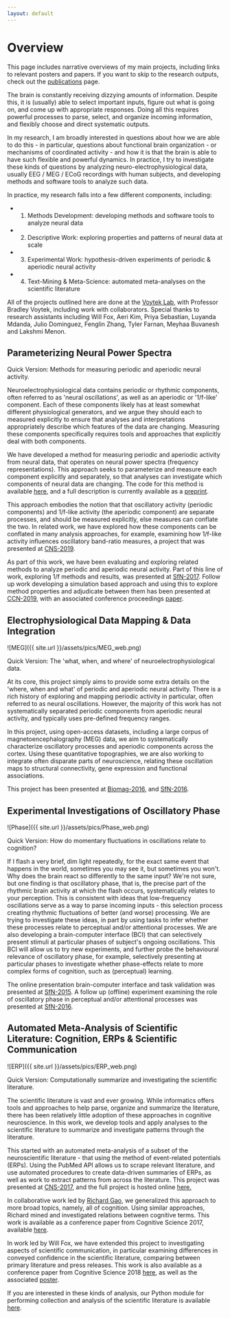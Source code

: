 ```yaml
---
layout: default
---
```


# Overview

This page includes narrative overviews of my main projects, including links to relevant posters and papers. If you want to skip to the research outputs, check out the [publications](publications.html) page.

The brain is constantly receiving dizzying amounts of information. Despite this, it is (usually) able to select important inputs, figure out what is going on, and come up with appropriate responses. Doing all this requires powerful processes to parse, select, and organize incoming information, and flexibly choose and direct systematic outputs.

In my research, I am broadly interested in questions about how we are able to do this - in particular, questions about functional brain organization - or mechanisms of coordinated activity - and how it is that the brain is able to have such flexible and powerful dynamics. In practice, I try to investigate these kinds of questions by analyzing neuro-electrophysiological data, usually EEG / MEG / ECoG recordings with human subjects, and developing methods and software tools to analyze such data.

In practice, my research falls into a few different components, including:
- 1) Methods Development: developing methods and software tools to analyze neural data
- 2) Descriptive Work: exploring properties and patterns of neural data at scale
- 3) Experimental Work: hypothesis-driven experiments of periodic & aperiodic neural activity
- 4) Text-Mining & Meta-Science: automated meta-analyses on the scientific literature

All of the projects outlined here are done at the [Voytek Lab](http://voyteklab.com), with Professor Bradley Voytek, including work with collaborators. Special thanks to research assistants including Will Fox, Aeri Kim, Priya Sebastian, Luyanda Mdanda, Julio Dominguez, Fenglin Zhang, Tyler Farnan, Meyhaa Buvanesh and Lakshmi Menon.

## Parameterizing Neural Power Spectra

Quick Version: Methods for measuring periodic and aperiodic neural activity.

Neuroelectrophysiological data contains periodic or rhythmic components, often referred to as 'neural oscillations', as well as an aperiodic or '1/f-like' component. Each of these components likely has at least somewhat different physiological generators, and we argue they should each to measured explicitly to ensure that analyses and interpretations appropriately describe which features of the data are changing. Measuring these components specifically requires tools and approaches that explicitly deal with both components.

We have developed a method for measuring periodic and aperiodic activity from neural data, that operates on neural power spectra (frequency representations). This approach seeks to parameterize and measure each component explicitly and separately, so that analyses can investigate which components of neural data are changing. The code for this method is available [here](https://github.com/fooof-tools/fooof), and a full description is currently available as a [preprint](https://www.biorxiv.org/content/early/2018/04/11/299859).

This approach embodies the notion that that oscillatory activity (periodic components) and 1/f-like activity (the aperiodic component) are separate processes, and should be measured explicitly, else measures can conflate the two. In related work, we have explored how these components can be conflated in many analysis approaches, for example, examining how 1/f-like activity influences oscillatory band-ratio measures, a project that was presented at [CNS-2019](https://www.dropbox.com/s/4lghj9218s4hgix/DomiguezEtal_BandRatiosPoster.pdf?dl=0).

As part of this work, we have been evaluating and exploring related methods to analyze periodic and aperiodic neural activity. Part of this line of work, exploring 1/f methods and results, was presented at [SfN-2017](https://www.dropbox.com/s/d5zxqdw55my79dx/DonoghueT_SfN2017.pdf?dl=0). Follow up work developing a simulation based approach and using this to explore method properties and adjudicate between them has been presented at [CCN-2019](https://www.dropbox.com/s/9qrxrswf4x6w4iq/DonoghueEtal-CCN2019.pdf?dl=0), with an associated conference proceedings [paper](https://ccneuro.org/2019/proceedings/0000783.pdf).

## Electrophysiological Data Mapping & Data Integration

![MEG]({{ site.url }}/assets/pics/MEG_web.png)

Quick Version: The 'what, when, and where' of neuroelectrophysiological data.

At its core, this project simply aims to provide some extra details on the 'where, when and what' of periodic and aperiodic  neural activity. There is a rich history of exploring and mapping periodic activity in particular, often referred to as neural oscillations. However, the majority of this work has not systematically separated periodic components from aperiodic neural activity, and typically uses pre-defined frequency ranges.

In this project, using open-access datasets, including a large corpus of magnetoencephalography (MEG) data, we aim to systematically characterize oscillatory processes and aperiodic components across the cortex. Using these quantitative topographies, we are also working to integrate often disparate parts of neuroscience, relating these oscillation maps to structural connectivity, gene expression and functional associations.

This project has been presented at [Biomag-2016](https://www.dropbox.com/s/actfrml5efszd4u/TDonoghue_MEGmapping_BIOMAG2016.pdf?dl=0), and [SfN-2016](https://www.dropbox.com/s/4sqn0pudpqycu4r/SebastianDonoghueEtal_MEGmapping_SfN2016.pdf?dl=0).

## Experimental Investigations of Oscillatory Phase

![Phase]({{ site.url }}/assets/pics/Phase_web.png)

Quick Version: How do momentary fluctuations in oscillations relate to cognition?

If I flash a very brief, dim light repeatedly, for the exact same event that happens in the world, sometimes you may see it, but sometimes you won't. Why does the brain react so differently to the same input? We're not sure, but one finding is that oscillatory phase, that is, the precise part of the rhythmic brain activity at which the flash occurs, systematically relates to your perception. This is consistent with ideas that low-frequency oscillations serve as a way to parse incoming inputs - this selection process creating rhythmic fluctuations of better (and worse) processing. We are trying to investigate these ideas, in part by using tasks to infer whether these processes relate to perceptual and/or attentional processes. We are also developing a brain-computer interface (BCI) that can selectively present stimuli at particular phases of subject's ongoing oscillations. This BCI will allow us to try new experiments, and further probe the behavioural relevance of oscillatory phase, for example, selectively presenting at particular phases to investigate whether phase-effects relate to more complex forms of cognition, such as (perceptual) learning.

The online presentation brain-computer interface and task validation was presented at [SfN-2015](https://www.dropbox.com/s/1o5whrrrukd5oy3/GougeletDonoghueEtal_RealTimePhasePresentation_SfN2015.pdf?dl=0). A follow up (offline) experiment examining the role of oscillatory phase in perceptual and/or attentional processes was presented at [SfN-2016](https://www.dropbox.com/s/gvcsj2l2dzw3ler/TDonoghue_PhaseAttention_SfN2016.pdf?dl=0).

## Automated Meta-Analysis of Scientific Literature: Cognition, ERPs & Scientific Communication

![ERP]({{ site.url }}/assets/pics/ERP_web.png)

Quick Version: Computationally summarize and investigating the scientific literature.

The scientific literature is vast and ever growing. While informatics offers tools and approaches to help parse, organize and summarize the literature, there has been relatively little adoption of these approaches in cognitive neuroscience. In this work, we develop tools and apply analyses to the scientific literature to summarize and investigate patterns through the literature.

This started with an automated meta-analysis of a subset of the neuroscientific literature - that using the method of event-related potentials (ERPs). Using the PubMed API allows us to scrape relevant literature, and use automated procedures to create data-driven summaries of ERPs, as well as work to extract patterns from across the literature. This project was presented at [CNS-2017](https://www.dropbox.com/s/sgnz7ecd3qp6tb7/TDonoghue_ERPSCANR_CNS2017.pdf?dl=0), and the full project is hosted online [here.](tomdonoghue.github.io/ERP_SCANR)

In collaborative work led by [Richard Gao](http://www.rdgao.com), we generalized this approach to more broad topics, namely, all of cognition. Using similar approaches, Richard mined and investigated relations between cognitive terms. This work is available as a conference paper from Cognitive Science 2017, available [here](https://mindmodeling.org/cogsci2017/papers/0395/paper0395.pdf).

In work led by Will Fox, we have extended this project to investigating aspects of scientific communication, in particular examining differences in conveyed confidence in the scientific literature, comparing between primary literature and press releases. This work is also available as a conference paper from Cognitive Science 2018 [here](http://mindmodeling.org/cogsci2018/papers/0323/index.html), as well as the associated [poster](https://www.dropbox.com/s/i41jllv5ojf9qno/Fox%26Donoghue_ConfidenceScanner_CogSciPoster.pdf?dl=0).

If you are interested in these kinds of analysis, our Python module for performing collection and analysis of the scientific literature is available [here](https://github.com/lisc-tools/lisc).
